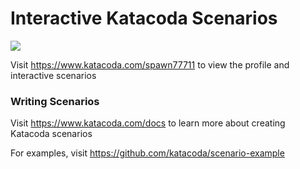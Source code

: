 # Interactive Katacoda Scenarios

[![](http://shields.katacoda.com/katacoda/spawn77711/count.svg)](https://www.katacoda.com/spawn77711 "Get your profile on Katacoda.com")

Visit https://www.katacoda.com/spawn77711 to view the profile and interactive scenarios

### Writing Scenarios
Visit https://www.katacoda.com/docs to learn more about creating Katacoda scenarios

For examples, visit https://github.com/katacoda/scenario-example
